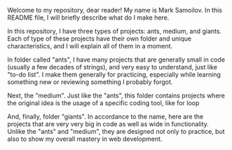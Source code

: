 Welcome to my repository, dear reader! My name is Mark Samoilov. In this README file, I will briefly describe what do I make here.

In this repository, I have three types of projects: ants, medium, and giants. Each of type of these projects have their own folder and unique characteristics, and I will explain all of them in a moment.

In folder called "ants", I have many projects that are generally small in code (usually a few decades of strings), and very easy to understand, just like "to-do list". I make them generally for practicing, especially while learning something new or reviewing something I probably forgot.

Next, the "medium". Just like the "ants", this folder contains projects where the original idea is the usage of a specific coding tool, like for loop

And, finally, folder "giants". In accordance to the name, here are the projects that are very very big in code as well as wide in functionality. Unlike the "ants" and "medium", they are designed not only to practice, but also to show my overall mastery in web development.